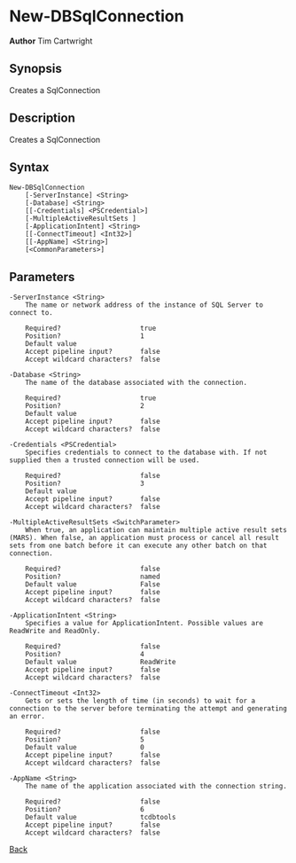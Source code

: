# New-DBSqlConnection
**Author** Tim Cartwright

## Synopsis
Creates a SqlConnection

## Description
Creates a SqlConnection

## Syntax
    New-DBSqlConnection 
        [-ServerInstance] <String> 
        [-Database] <String> 
        [[-Credentials] <PSCredential>] 
        [-MultipleActiveResultSets ] 
        [-ApplicationIntent] <String>
        [[-ConnectTimeout] <Int32>] 
        [[-AppName] <String>] 
        [<CommonParameters>]

## Parameters
    -ServerInstance <String>
        The name or network address of the instance of SQL Server to connect to.

        Required?                    true
        Position?                    1
        Default value                
        Accept pipeline input?       false
        Accept wildcard characters?  false

    -Database <String>
        The name of the database associated with the connection.

        Required?                    true
        Position?                    2
        Default value                
        Accept pipeline input?       false
        Accept wildcard characters?  false

    -Credentials <PSCredential>
        Specifies credentials to connect to the database with. If not supplied then a trusted connection will be used.

        Required?                    false
        Position?                    3
        Default value                
        Accept pipeline input?       false
        Accept wildcard characters?  false

    -MultipleActiveResultSets <SwitchParameter>
        When true, an application can maintain multiple active result sets (MARS). When false, an application must process or cancel all result sets from one batch before it can execute any other batch on that connection.

        Required?                    false
        Position?                    named
        Default value                False
        Accept pipeline input?       false
        Accept wildcard characters?  false

    -ApplicationIntent <String>
        Specifies a value for ApplicationIntent. Possible values are ReadWrite and ReadOnly.

        Required?                    false
        Position?                    4
        Default value                ReadWrite
        Accept pipeline input?       false
        Accept wildcard characters?  false

    -ConnectTimeout <Int32>
        Gets or sets the length of time (in seconds) to wait for a connection to the server before terminating the attempt and generating an error.

        Required?                    false
        Position?                    5
        Default value                0
        Accept pipeline input?       false
        Accept wildcard characters?  false

    -AppName <String>
        The name of the application associated with the connection string.

        Required?                    false
        Position?                    6
        Default value                tcdbtools
        Accept pipeline input?       false
        Accept wildcard characters?  false

[Back](/README.md)